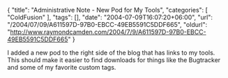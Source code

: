 {
	"title": "Administrative Note - New Pod for My Tools",
	"categories": [
		"ColdFusion"
	],
	"tags": [],
	"date": "2004-07-09T16:07:20+06:00",
	"url": "/2004/07/09/A611597D-97B0-EBCC-49EB5591C5DDF665",
	"oldurl": "http://www.raymondcamden.com/2004/7/9/A611597D-97B0-EBCC-49EB5591C5DDF665"
}

I added a new pod to the right side of the blog that has links to my tools. This should make it easier to find downloads for things like the Bugtracker and some of my favorite custom tags.